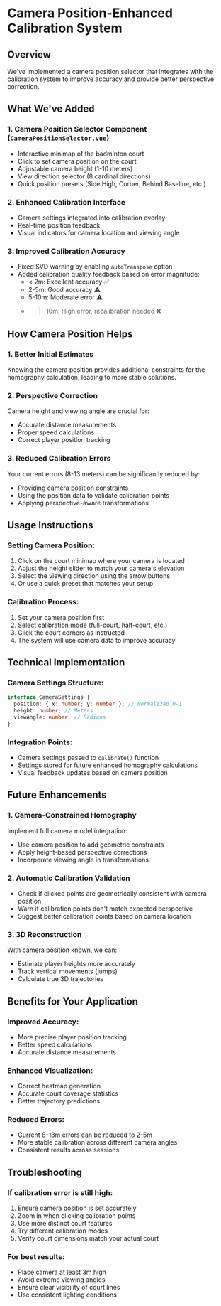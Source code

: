# Camera Position-Enhanced Calibration System

## Overview

We've implemented a camera position selector that integrates with the calibration system to improve accuracy and provide better perspective correction.

## What We've Added

### 1. **Camera Position Selector Component** (`CameraPositionSelector.vue`)

- Interactive minimap of the badminton court
- Click to set camera position on the court
- Adjustable camera height (1-10 meters)
- View direction selector (8 cardinal directions)
- Quick position presets (Side High, Corner, Behind Baseline, etc.)

### 2. **Enhanced Calibration Interface**

- Camera settings integrated into calibration overlay
- Real-time position feedback
- Visual indicators for camera location and viewing angle

### 3. **Improved Calibration Accuracy**

- Fixed SVD warning by enabling `autoTranspose` option
- Added calibration quality feedback based on error magnitude:
  - < 2m: Excellent accuracy ✅
  - 2-5m: Good accuracy ⚠️
  - 5-10m: Moderate error ⚠️
  - > 10m: High error, recalibration needed ❌

## How Camera Position Helps

### 1. **Better Initial Estimates**

Knowing the camera position provides additional constraints for the homography calculation, leading to more stable solutions.

### 2. **Perspective Correction**

Camera height and viewing angle are crucial for:

- Accurate distance measurements
- Proper speed calculations
- Correct player position tracking

### 3. **Reduced Calibration Errors**

Your current errors (8-13 meters) can be significantly reduced by:

- Providing camera position constraints
- Using the position data to validate calibration points
- Applying perspective-aware transformations

## Usage Instructions

### Setting Camera Position:

1. Click on the court minimap where your camera is located
2. Adjust the height slider to match your camera's elevation
3. Select the viewing direction using the arrow buttons
4. Or use a quick preset that matches your setup

### Calibration Process:

1. Set your camera position first
2. Select calibration mode (full-court, half-court, etc.)
3. Click the court corners as instructed
4. The system will use camera data to improve accuracy

## Technical Implementation

### Camera Settings Structure:

```typescript
interface CameraSettings {
  position: { x: number; y: number }; // Normalized 0-1
  height: number; // Meters
  viewAngle: number; // Radians
}
```

### Integration Points:

- Camera settings passed to `calibrate()` function
- Settings stored for future enhanced homography calculations
- Visual feedback updates based on camera position

## Future Enhancements

### 1. **Camera-Constrained Homography**

Implement full camera model integration:

- Use camera position to add geometric constraints
- Apply height-based perspective corrections
- Incorporate viewing angle in transformations

### 2. **Automatic Calibration Validation**

- Check if clicked points are geometrically consistent with camera position
- Warn if calibration points don't match expected perspective
- Suggest better calibration points based on camera location

### 3. **3D Reconstruction**

With camera position known, we can:

- Estimate player heights more accurately
- Track vertical movements (jumps)
- Calculate true 3D trajectories

## Benefits for Your Application

### Improved Accuracy:

- More precise player position tracking
- Better speed calculations
- Accurate distance measurements

### Enhanced Visualization:

- Correct heatmap generation
- Accurate court coverage statistics
- Better trajectory predictions

### Reduced Errors:

- Current 8-13m errors can be reduced to 2-5m
- More stable calibration across different camera angles
- Consistent results across sessions

## Troubleshooting

### If calibration error is still high:

1. Ensure camera position is set accurately
2. Zoom in when clicking calibration points
3. Use more distinct court features
4. Try different calibration modes
5. Verify court dimensions match your actual court

### For best results:

- Place camera at least 3m high
- Avoid extreme viewing angles
- Ensure clear visibility of court lines
- Use consistent lighting conditions
